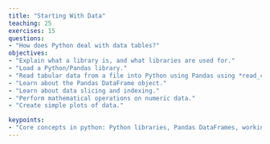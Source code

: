 ```yaml
---
title: "Starting With Data"
teaching: 25
exercises: 15
questions:
- "How does Python deal with data tables?"
objectives:
- "Explain what a library is, and what libraries are used for."
- "Load a Python/Pandas library."
- "Read tabular data from a file into Python using Pandas using *read_csv*."
- "Learn about the Pandas DataFrame object."
- "Learn about data slicing and indexing."
- "Perform mathematical operations on numeric data."
- "Create simple plots of data."

keypoints:
- "Core concepts in python: Python libraries, Pandas DataFrames, working with data."
---
```









